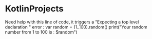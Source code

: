 # KotlinProjects
Need help with this line of code, it triggers a "Expecting a top level declaration " error :
var random = (1..100).random()
print("Your random number from 1 to 100 is : $random")
